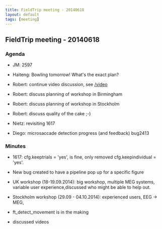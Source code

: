 ```yaml
---
title: FieldTrip meeting - 20140618
layout: default
tags: [meeting]
---
```


## FieldTrip meeting - 20140618

### Agenda

*  JM: 2597

*  Haiteng: Bowling tomorrow! What's the exact plan?

*  Robert: continue video discussion, see [/video](/video)

*  Robert: discuss planning of workshop in Birmingham

*  Robert: discuss planning of workshop in Stockholm

*  Robert: discuss quality of the cake ;-)

*  Nietz: revisiting 1617

*  Diego: microsaccade detection progress (and feedback) bug2413

### Minutes

*  1617: cfg.keeptrials = 'yes', is fine, only removed cfg.keepindividual = 'yes'.

*  New bug created to have a pipeline pop up for a specific figure

*  UK workshop (18-19.09.2014): big workshop, multiple MEG systems, variable user experience,discussed who might be able to help out.

*  Stockholm workshop (29.09 - 04.10.2014): experienced users, EEG -> MEG, 

*  ft_detect_movement is in the making

*  discussed videos

